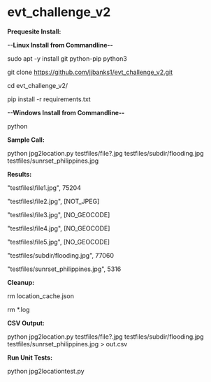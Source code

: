 # evt_challenge_v2

**Prequesite Install:**

**--Linux Install from Commandline--**

sudo apt -y install git python-pip python3

git clone https://github.com/jjbanks1/evt_challenge_v2.git

cd evt_challenge_v2/

pip install -r requirements.txt

**--Windows Install from Commandline--**

python

<Click Install Button>


**Sample Call:**

python jpg2location.py testfiles/file?.jpg testfiles/subdir/flooding.jpg testfiles/sunrset_philippines.jpg


**Results:**

"testfiles\file1.jpg", 75204

"testfiles\file2.jpg", [NOT_JPEG]

"testfiles\file3.jpg", [NO_GEOCODE]

"testfiles\file4.jpg", [NO_GEOCODE]

"testfiles\file5.jpg", [NO_GEOCODE]

"testfiles/subdir/flooding.jpg", 77060

"testfiles/sunrset_philippines.jpg", 5316


**Cleanup:**

rm location_cache.json

rm *.log


**CSV Output:**

python jpg2location.py testfiles/file?.jpg testfiles/subdir/flooding.jpg testfiles/sunrset_philippines.jpg > out.csv

<Double click in file exporter window>

**Run Unit Tests:**

python jpg2locationtest.py



